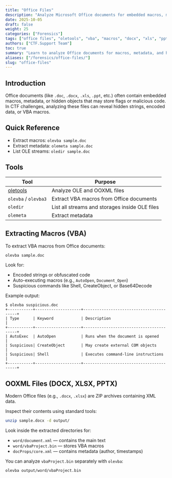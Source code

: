 ```yaml
---
title: "Office Files"
description: "Analyze Microsoft Office documents for embedded macros, metadata, and hidden objects using oletools, olevba, and related utilities."
date: 2025-10-05
draft: false
weight: 25
categories: ["Forensics"]
tags: ["office files", "oletools", "vba", "macros", "docx", "xls", "ppt"]
authors: ["CTF.Support Team"]
toc: true
summary: "Learn to analyze Office documents for macros, metadata, and hidden objects using olevba and other oletools utilities in CTF forensics challenges."
aliases: ["/forensics/office-files/"]
slug: "office-files"
---
```


## Introduction

Office documents (like `.doc`, `.docx`, `.xls`, `.ppt`, etc.) often contain embedded macros, metadata, or hidden objects that may store flags or malicious code.  
In CTF challenges, analyzing these files can reveal hidden strings, encoded data, or VBA macros.

## Quick Reference

- Extract macros: `olevba sample.doc`
- Extract metadata: `olemeta sample.doc`
- List OLE streams: `oledir sample.doc`

## Tools

| Tool                                              | Purpose                                        |
|---------------------------------------------------|------------------------------------------------|
| [oletools](https://github.com/decalage2/oletools) | Analyze OLE and OOXML files                    |
| `olevba` / `olevba3`                              | Extract VBA macros from Office documents       |
| `oledir`                                          | List all streams and storages inside OLE files |
| `olemeta`                                         | Extract metadata                               |

## Extracting Macros (VBA)

To extract VBA macros from Office documents:

```bash
olevba sample.doc
```

Look for:

- Encoded strings or obfuscated code
- Auto-executing macros (e.g., `AutoOpen`, `Document_Open`)
- Suspicious commands like Shell, CreateObject, or Base64Decode

Example output:

```text
$ olevba suspicious.doc
+-----------+--------------------+-----------------------------------------+
| Type      | Keyword            | Description                             |
+-----------+--------------------+-----------------------------------------+
| AutoExec  | AutoOpen           | Runs when the document is opened        |
| Suspicious| CreateObject       | May create external COM objects         |
| Suspicious| Shell              | Executes command-line instructions      |
+-----------+--------------------+-----------------------------------------+
```

## OOXML Files (DOCX, XLSX, PPTX)

Modern Office files (e.g., `.docx`, `.xlsx`) are ZIP archives containing XML data.

Inspect their contents using standard tools:

```bash
unzip sample.docx -d output/
```

Look inside the extracted directories for:

- `word/document.xml` — contains the main text
- `word/vbaProject.bin` — stores VBA macros
- `docProps/core.xml` — contains metadata (author, timestamps)

You can analyze `vbaProject.bin` separately with `olevba`:

```bash
olevba output/word/vbaProject.bin
```
